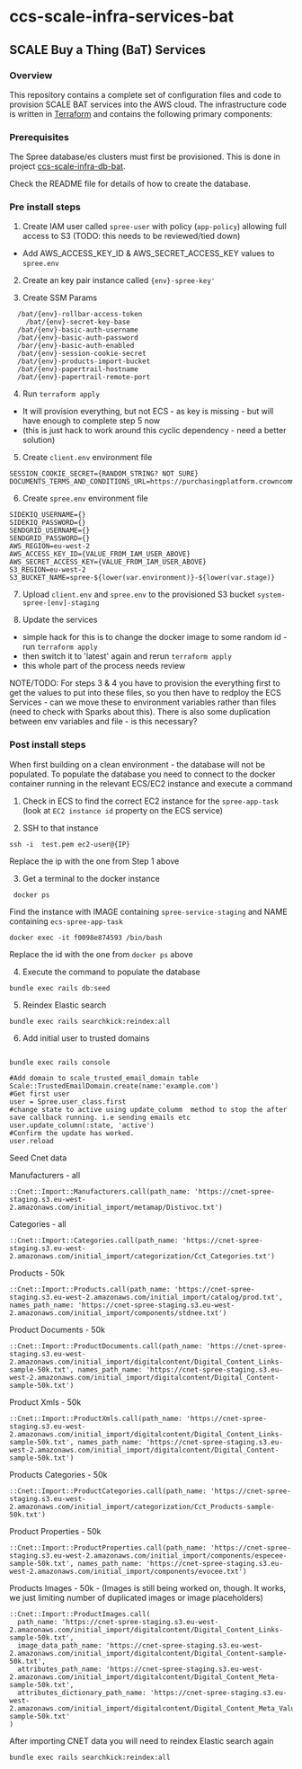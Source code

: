 # ccs-scale-infra-services-bat

## SCALE Buy a Thing (BaT) Services

### Overview
This repository contains a complete set of configuration files and code to provision SCALE BAT services into the AWS cloud.  The infrastructure code is written in [Terraform](https://www.terraform.io/) and contains the following primary components:

### Prerequisites

The Spree database/es clusters must first be provisioned. This is done in project [ccs-scale-infra-db-bat](https://github.com/Crown-Commercial-Service/ccs-scale-infra-db-bat).

Check the README file for details of how to create the database.

### Pre install steps

1. Create IAM user called `spree-user` with policy (`app-policy`) allowing full access to S3 (TODO: this needs to be reviewed/tied down)
  - Add AWS_ACCESS_KEY_ID & AWS_SECRET_ACCESS_KEY values to `spree.env`

2. Create an key pair instance called `{env}-spree-key'`

3. Create SSM Params
```
  /bat/{env}-rollbar-access-token
	/bat/{env}-secret-key-base
  /bat/{env}-basic-auth-username
  /bat/{env}-basic-auth-password
  /bar/{env}-basic-auth-enabled
  /bat/{env}-session-cookie-secret
  /bat/{env}-products-import-bucket
  /bat/{env}-papertrail-hostname
  /bat/{env}-papertrail-remote-port
```

4. Run `terraform apply`
 - It will provision everything, but not ECS - as key is missing - but will have enough to complete step 5 now
 - (this is just hack to work around this cyclic dependency - need a better solution)

5. Create `client.env` environment file

```
SESSION_COOKIE_SECRET={RANDOM_STRING? NOT SURE}
DOCUMENTS_TERMS_AND_CONDITIONS_URL=https://purchasingplatform.crowncommercial.gov.uk/
```

6. Create `spree.env` environment file

```
SIDEKIQ_USERNAME={}
SIDEKIQ_PASSWORD={}
SENDGRID_USERNAME={}
SENDGRID_PASSWORD={}
AWS_REGION=eu-west-2
AWS_ACCESS_KEY_ID={VALUE_FROM_IAM_USER_ABOVE}
AWS_SECRET_ACCESS_KEY={VALUE_FROM_IAM_USER_ABOVE}
S3_REGION=eu-west-2
S3_BUCKET_NAME=spree-${lower(var.environment)}-${lower(var.stage)}
```

7. Upload `client.env` and `spree.env` to the provisioned S3 bucket `system-spree-[env]-staging`

8. Update the services
 - simple hack for this is to change the docker image to some random id - run `terraform apply`
 - then switch it to 'latest' again and rerun `terraform apply`
 - this whole part of the process needs review

NOTE/TODO: For steps 3 & 4 you have to provision the everything first to get the values to put into these files, so you then have to redploy the ECS Services - can we move these to environment variables rather than files (need to check with Sparks about this). There is also some duplication between env variables and file - is this necessary?

### Post install steps
When first building on a clean environment - the database will not be populated. To populate the database you need to connect to the docker container running in the relevant ECS/EC2 instance and execute a command

1. Check in ECS to find the correct EC2 instance for the `spree-app-task` (look at `EC2 instance id` property on the ECS service)

2. SSH to that instance

```
ssh -i  test.pem ec2-user@{IP}
```
Replace the ip with the one from Step 1 above

3. Get a terminal to the docker instance
```
 docker ps
```
Find the instance with IMAGE containing `spree-service-staging` and NAME containing `ecs-spree-app-task`

```
docker exec -it f0098e874593 /bin/bash
```
Replace the id with the one from `docker ps` above

4. Execute the command to populate the database

```
bundle exec rails db:seed
```

5. Reindex Elastic search

```
bundle exec rails searchkick:reindex:all
```

6. Add initial user to trusted domains
```

bundle exec rails console

#Add domain to scale_trusted_email_domain table
Scale::TrustedEmailDomain.create(name:'example.com')
#Get first user
user = Spree.user_class.first
#change state to active using update_columm  method to stop the after save callback running. i.e sending emails etc
user.update_column(:state, 'active')
#Confirm the update has worked.
user.reload
```

Seed Cnet data

Manufacturers - all

```
::Cnet::Import::Manufacturers.call(path_name: 'https://cnet-spree-staging.s3.eu-west-2.amazonaws.com/initial_import/metamap/Distivoc.txt')
```

Categories - all

```
::Cnet::Import::Categories.call(path_name: 'https://cnet-spree-staging.s3.eu-west-2.amazonaws.com/initial_import/categorization/Cct_Categories.txt')
```

Products - 50k
```
::Cnet::Import::Products.call(path_name: 'https://cnet-spree-staging.s3.eu-west-2.amazonaws.com/initial_import/catalog/prod.txt', names_path_name: 'https://cnet-spree-staging.s3.eu-west-2.amazonaws.com/initial_import/components/stdnee.txt')

```
Product Documents - 50k
```
::Cnet::Import::ProductDocuments.call(path_name: 'https://cnet-spree-staging.s3.eu-west-2.amazonaws.com/initial_import/digitalcontent/Digital_Content_Links-sample-50k.txt', names_path_name: 'https://cnet-spree-staging.s3.eu-west-2.amazonaws.com/initial_import/digitalcontent/Digital_Content-sample-50k.txt')
```

Product Xmls - 50k
```
::Cnet::Import::ProductXmls.call(path_name: 'https://cnet-spree-staging.s3.eu-west-2.amazonaws.com/initial_import/digitalcontent/Digital_Content_Links-sample-50k.txt', names_path_name: 'https://cnet-spree-staging.s3.eu-west-2.amazonaws.com/initial_import/digitalcontent/Digital_Content-sample-50k.txt')

```
Products Categories - 50k
```
::Cnet::Import::ProductCategories.call(path_name: 'https://cnet-spree-staging.s3.eu-west-2.amazonaws.com/initial_import/categorization/Cct_Products-sample-50k.txt')
```

Product Properties - 50k
```
::Cnet::Import::ProductProperties.call(path_name: 'https://cnet-spree-staging.s3.eu-west-2.amazonaws.com/initial_import/components/especee-sample-50k.txt', names_path_name: 'https://cnet-spree-staging.s3.eu-west-2.amazonaws.com/initial_import/components/evocee.txt')
```

Products Images - 50k - (Images is still being worked on, though. It works, we just limiting number of duplicated images or image placeholders)
```
::Cnet::Import::ProductImages.call(
  path_name: 'https://cnet-spree-staging.s3.eu-west-2.amazonaws.com/initial_import/digitalcontent/Digital_Content_Links-sample-50k.txt',
  image_data_path_name: 'https://cnet-spree-staging.s3.eu-west-2.amazonaws.com/initial_import/digitalcontent/Digital_Content-sample-50k.txt',
  attributes_path_name: 'https://cnet-spree-staging.s3.eu-west-2.amazonaws.com/initial_import/digitalcontent/Digital_Content_Meta-sample-50k.txt',
  attributes_dictionary_path_name: 'https://cnet-spree-staging.s3.eu-west-2.amazonaws.com/initial_import/digitalcontent/Digital_Content_Meta_Value_Voc-sample-50k.txt'
)
```

After importing CNET data you will need to reindex Elastic search again

```
bundle exec rails searchkick:reindex:all
```
